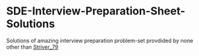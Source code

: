 # SDE-Interview-Preparation-Sheet-Solutions

Solutions of amazing interview preparation problem-set provdided by none other than [Striver_79](https://www.youtube.com/watch?v=WNtzUR_MwUQ) 
